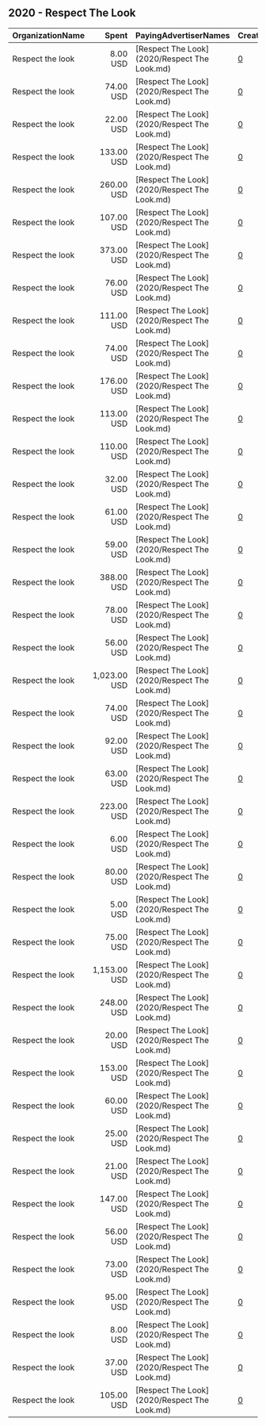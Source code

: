 ## 2020 - Respect The Look 
|OrganizationName|Spent|PayingAdvertiserNames|CreativeUrls|Impressions|Genders|AgeBrackets|CountryCodes|BillingAddresses|CandidateBallotInformation|
|:---|---:|:---|:---|---:|:---|:---|:---|:---|:---|
|Respect the look|8.00 USD|[Respect The Look](2020/Respect The Look.md)|[0](https://www.snap.com/political-ads/asset/a0aa916b2c580c515d002ecb6c010dd59ed05ca32b5f30e2748013215352811a?mediaType=mp4)|2,115||20+|united states|"1 Columbia St,new britain,06052,US"||
|Respect the look|74.00 USD|[Respect The Look](2020/Respect The Look.md)|[0](https://www.snap.com/political-ads/asset/5d496723322747c72397a1424d3f192cbd839eb2fa7595bf616fb36f6a8ddbb4?mediaType=png)|11,164||18+|united states|"1 Columbia St,new britain,06052,US"||
|Respect the look|22.00 USD|[Respect The Look](2020/Respect The Look.md)|[0](https://www.snap.com/political-ads/asset/24f64938c6372da56b9fab8e85f498952b7f8d07705ee26a1b471a30479f13e5?mediaType=mp4)|3,230||20+|united states|"1 Columbia St,new britain,06052,US"||
|Respect the look|133.00 USD|[Respect The Look](2020/Respect The Look.md)|[0](https://www.snap.com/political-ads/asset/24f64938c6372da56b9fab8e85f498952b7f8d07705ee26a1b471a30479f13e5?mediaType=mp4)|29,091||20+|united states|"1 Columbia St,new britain,06052,US"||
|Respect the look|260.00 USD|[Respect The Look](2020/Respect The Look.md)|[0](https://www.snap.com/political-ads/asset/40ef7faac92a12e66fa4c9394825d58de1eb9e81bc9f25503a4da909965d30fd?mediaType=png)|101,761||18+|united states|"1 Columbia St,new britain,06052,US"||
|Respect the look|107.00 USD|[Respect The Look](2020/Respect The Look.md)|[0](https://www.snap.com/political-ads/asset/40ef7faac92a12e66fa4c9394825d58de1eb9e81bc9f25503a4da909965d30fd?mediaType=png)|35,427||18+|united states|"1 Columbia St,new britain,06052,US"|Donald Trump|
|Respect the look|373.00 USD|[Respect The Look](2020/Respect The Look.md)|[0](https://www.snap.com/political-ads/asset/40ef7faac92a12e66fa4c9394825d58de1eb9e81bc9f25503a4da909965d30fd?mediaType=png)|153,101||18+|united states|"1 Columbia St,new britain,06052,US"||
|Respect the look|76.00 USD|[Respect The Look](2020/Respect The Look.md)|[0](https://www.snap.com/political-ads/asset/9aed9766768ccd60046330d70c23e79cc3ac9899cba7d39bb2bf7188388e2629?mediaType=png)|22,964||18+|united states|"1 Columbia St,new britain,06052,US"||
|Respect the look|111.00 USD|[Respect The Look](2020/Respect The Look.md)|[0](https://www.snap.com/political-ads/asset/a0a71a36160b474318f6203a00d8029bbf4b407b62bbeb7e9a347aa9e038a8e2?mediaType=mp4)|20,998||20+|united states|"1 Columbia St,new britain,06052,US"||
|Respect the look|74.00 USD|[Respect The Look](2020/Respect The Look.md)|[0](https://www.snap.com/political-ads/asset/46323507f34770b99f61665f461142916fe99b9f99c41633a8c7407ae8c70b3f?mediaType=mp4)|11,792||18+|united states|"1 Columbia St,new britain,06052,US"||
|Respect the look|176.00 USD|[Respect The Look](2020/Respect The Look.md)|[0](https://www.snap.com/political-ads/asset/5d496723322747c72397a1424d3f192cbd839eb2fa7595bf616fb36f6a8ddbb4?mediaType=png)|34,205||18+|united states|"1 Columbia St,new britain,06052,US"||
|Respect the look|113.00 USD|[Respect The Look](2020/Respect The Look.md)|[0](https://www.snap.com/political-ads/asset/5d496723322747c72397a1424d3f192cbd839eb2fa7595bf616fb36f6a8ddbb4?mediaType=png)|21,876||18+|united states|"1 Columbia St,new britain,06052,US"||
|Respect the look|110.00 USD|[Respect The Look](2020/Respect The Look.md)|[0](https://www.snap.com/political-ads/asset/3014b113f41ecaa871b69698914d5a95729047e68627a276481cc693729668ea?mediaType=png)|47,388||18+|united states|"1 Columbia St,new britain,06052,US"||
|Respect the look|32.00 USD|[Respect The Look](2020/Respect The Look.md)|[0](https://www.snap.com/political-ads/asset/a0a71a36160b474318f6203a00d8029bbf4b407b62bbeb7e9a347aa9e038a8e2?mediaType=mp4)|3,062||20+|united states|"1 Columbia St,new britain,06052,US"||
|Respect the look|61.00 USD|[Respect The Look](2020/Respect The Look.md)|[0](https://www.snap.com/political-ads/asset/a0495ce5c4add5990b7d3601344b460c764df66104f0f23c05c7b4642e5bfc5b?mediaType=png)|10,921||18+|united states|"1 Columbia St,new britain,06052,US"||
|Respect the look|59.00 USD|[Respect The Look](2020/Respect The Look.md)|[0](https://www.snap.com/political-ads/asset/a0495ce5c4add5990b7d3601344b460c764df66104f0f23c05c7b4642e5bfc5b?mediaType=png)|3,298|FEMALE|18+|united states|"1 Columbia St,new britain,06052,US"||
|Respect the look|388.00 USD|[Respect The Look](2020/Respect The Look.md)|[0](https://www.snap.com/political-ads/asset/3014b113f41ecaa871b69698914d5a95729047e68627a276481cc693729668ea?mediaType=png)|140,232||18+|united states|"1 Columbia St,new britain,06052,US"||
|Respect the look|78.00 USD|[Respect The Look](2020/Respect The Look.md)|[0](https://www.snap.com/political-ads/asset/24f64938c6372da56b9fab8e85f498952b7f8d07705ee26a1b471a30479f13e5?mediaType=mp4)|10,317||20+|united states|"1 Columbia St,new britain,06052,US"||
|Respect the look|56.00 USD|[Respect The Look](2020/Respect The Look.md)|[0](https://www.snap.com/political-ads/asset/5d496723322747c72397a1424d3f192cbd839eb2fa7595bf616fb36f6a8ddbb4?mediaType=png)|10,071||18+|united states|"1 Columbia St,new britain,06052,US"||
|Respect the look|1,023.00 USD|[Respect The Look](2020/Respect The Look.md)|[0](https://www.snap.com/political-ads/asset/46323507f34770b99f61665f461142916fe99b9f99c41633a8c7407ae8c70b3f?mediaType=mp4)|277,827||18+|united states|"1 Columbia St,new britain,06052,US"||
|Respect the look|74.00 USD|[Respect The Look](2020/Respect The Look.md)|[0](https://www.snap.com/political-ads/asset/46323507f34770b99f61665f461142916fe99b9f99c41633a8c7407ae8c70b3f?mediaType=mp4)|17,182||18+|united states|"1 Columbia St,new britain,06052,US"||
|Respect the look|92.00 USD|[Respect The Look](2020/Respect The Look.md)|[0](https://www.snap.com/political-ads/asset/102cbf591e3b0d86b7b44c7cbcc2868fde57e9fe78f71c0ba18dc2a8a381f671?mediaType=png)|6,662|FEMALE|18+|united states|"1 Columbia St,new britain,06052,US"||
|Respect the look|63.00 USD|[Respect The Look](2020/Respect The Look.md)|[0](https://www.snap.com/political-ads/asset/5d496723322747c72397a1424d3f192cbd839eb2fa7595bf616fb36f6a8ddbb4?mediaType=png)|14,954||18+|united states|"1 Columbia St,new britain,06052,US"||
|Respect the look|223.00 USD|[Respect The Look](2020/Respect The Look.md)|[0](https://www.snap.com/political-ads/asset/40ef7faac92a12e66fa4c9394825d58de1eb9e81bc9f25503a4da909965d30fd?mediaType=png)|104,379||18+|united states|"1 Columbia St,new britain,06052,US"||
|Respect the look|6.00 USD|[Respect The Look](2020/Respect The Look.md)|[0](https://www.snap.com/political-ads/asset/a0495ce5c4add5990b7d3601344b460c764df66104f0f23c05c7b4642e5bfc5b?mediaType=png)|1,101||18+|united states|"1 Columbia St,new britain,06052,US"||
|Respect the look|80.00 USD|[Respect The Look](2020/Respect The Look.md)|[0](https://www.snap.com/political-ads/asset/5d496723322747c72397a1424d3f192cbd839eb2fa7595bf616fb36f6a8ddbb4?mediaType=png)|8,621|FEMALE|18+|united states|"1 Columbia St,new britain,06052,US"||
|Respect the look|5.00 USD|[Respect The Look](2020/Respect The Look.md)|[0](https://www.snap.com/political-ads/asset/102cbf591e3b0d86b7b44c7cbcc2868fde57e9fe78f71c0ba18dc2a8a381f671?mediaType=png)|1,002||18+|united states|"1 Columbia St,new britain,06052,US"||
|Respect the look|75.00 USD|[Respect The Look](2020/Respect The Look.md)|[0](https://www.snap.com/political-ads/asset/46323507f34770b99f61665f461142916fe99b9f99c41633a8c7407ae8c70b3f?mediaType=mp4)|9,345||18+|united states|"1 Columbia St,new britain,06052,US"||
|Respect the look|1,153.00 USD|[Respect The Look](2020/Respect The Look.md)|[0](https://www.snap.com/political-ads/asset/46323507f34770b99f61665f461142916fe99b9f99c41633a8c7407ae8c70b3f?mediaType=mp4)|400,676||18+|united states|"1 Columbia St,new britain,06052,US"||
|Respect the look|248.00 USD|[Respect The Look](2020/Respect The Look.md)|[0](https://www.snap.com/political-ads/asset/9aed9766768ccd60046330d70c23e79cc3ac9899cba7d39bb2bf7188388e2629?mediaType=png)|117,410||18+|united states|"1 Columbia St,new britain,06052,US"||
|Respect the look|20.00 USD|[Respect The Look](2020/Respect The Look.md)|[0](https://www.snap.com/political-ads/asset/a0495ce5c4add5990b7d3601344b460c764df66104f0f23c05c7b4642e5bfc5b?mediaType=png)|4,767||18+|united states|"1 Columbia St,new britain,06052,US"||
|Respect the look|153.00 USD|[Respect The Look](2020/Respect The Look.md)|[0](https://www.snap.com/political-ads/asset/9aed9766768ccd60046330d70c23e79cc3ac9899cba7d39bb2bf7188388e2629?mediaType=png)|75,371||18+|united states|"1 Columbia St,new britain,06052,US"||
|Respect the look|60.00 USD|[Respect The Look](2020/Respect The Look.md)|[0](https://www.snap.com/political-ads/asset/a0aa916b2c580c515d002ecb6c010dd59ed05ca32b5f30e2748013215352811a?mediaType=mp4)|5,754||20+|united states|"1 Columbia St,new britain,06052,US"||
|Respect the look|25.00 USD|[Respect The Look](2020/Respect The Look.md)|[0](https://www.snap.com/political-ads/asset/a0495ce5c4add5990b7d3601344b460c764df66104f0f23c05c7b4642e5bfc5b?mediaType=png)|10,064||18+|united states|"1 Columbia St,new britain,06052,US"||
|Respect the look|21.00 USD|[Respect The Look](2020/Respect The Look.md)|[0](https://www.snap.com/political-ads/asset/a0495ce5c4add5990b7d3601344b460c764df66104f0f23c05c7b4642e5bfc5b?mediaType=png)|4,703||18+|united states|"1 Columbia St,new britain,06052,US"||
|Respect the look|147.00 USD|[Respect The Look](2020/Respect The Look.md)|[0](https://www.snap.com/political-ads/asset/102cbf591e3b0d86b7b44c7cbcc2868fde57e9fe78f71c0ba18dc2a8a381f671?mediaType=png)|25,133||18+|united states|"1 Columbia St,new britain,06052,US"||
|Respect the look|56.00 USD|[Respect The Look](2020/Respect The Look.md)|[0](https://www.snap.com/political-ads/asset/102cbf591e3b0d86b7b44c7cbcc2868fde57e9fe78f71c0ba18dc2a8a381f671?mediaType=png)|12,318||18+|united states|"1 Columbia St,new britain,06052,US"||
|Respect the look|73.00 USD|[Respect The Look](2020/Respect The Look.md)|[0](https://www.snap.com/political-ads/asset/3014b113f41ecaa871b69698914d5a95729047e68627a276481cc693729668ea?mediaType=png)|19,611||18+|united states|"1 Columbia St,new britain,06052,US"||
|Respect the look|95.00 USD|[Respect The Look](2020/Respect The Look.md)|[0](https://www.snap.com/political-ads/asset/a0aa916b2c580c515d002ecb6c010dd59ed05ca32b5f30e2748013215352811a?mediaType=mp4)|13,082||20+|united states|"1 Columbia St,new britain,06052,US"||
|Respect the look|8.00 USD|[Respect The Look](2020/Respect The Look.md)|[0](https://www.snap.com/political-ads/asset/102cbf591e3b0d86b7b44c7cbcc2868fde57e9fe78f71c0ba18dc2a8a381f671?mediaType=png)|2,195||18+|united states|"1 Columbia St,new britain,06052,US"||
|Respect the look|37.00 USD|[Respect The Look](2020/Respect The Look.md)|[0](https://www.snap.com/political-ads/asset/a0a71a36160b474318f6203a00d8029bbf4b407b62bbeb7e9a347aa9e038a8e2?mediaType=mp4)|8,029||20+|united states|"1 Columbia St,new britain,06052,US"||
|Respect the look|105.00 USD|[Respect The Look](2020/Respect The Look.md)|[0](https://www.snap.com/political-ads/asset/102cbf591e3b0d86b7b44c7cbcc2868fde57e9fe78f71c0ba18dc2a8a381f671?mediaType=png)|20,728||18+|united states|"1 Columbia St,new britain,06052,US"||
